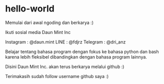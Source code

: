 # hello-world
Memulai dari awal ngoding dan berkarya :)

Ikuti sosial media Daun Mint Inc

Instagram : @daun.mint
LINE : @fdjrz
Telegram : @dri_anz

Belajar tentang bahasa program dengan fokus ke bahasa python dan bash
karena lebih fleksibel dibandingkan dengan bahasa program lainnya.

Disini Daun Mint Inc. akan terus berkarya melalui github :) 

Terimakasih sudah follow username github saya :)
